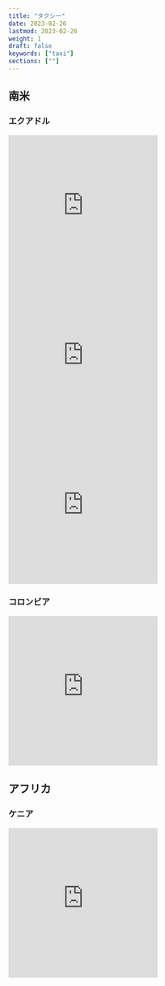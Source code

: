 ```yaml
---
title: "タクシー"
date: 2023-02-26
lastmod: 2023-02-26
weight: 1
draft: false
keywords: ["taxi"]
sections: [""]
---
```


## 南米

### エクアドル

<div class="googlemap-if">
<iframe src="https://www.google.com/maps/embed?pb=!4v1678670216026!6m8!1m7!1sMC0zm7dWsWBO8Ey0Qld7Ag!2m2!1d-0.2226575453445432!2d-78.50715276419548!3f93.34580786828286!4f-9.026248465449683!5f3.2970696631131884" width="295" height="295" style="border:0;" allowfullscreen="" loading="lazy" referrerpolicy="no-referrer-when-downgrade"></iframe>
<iframe src="https://www.google.com/maps/embed?pb=!4v1678670277265!6m8!1m7!1souLMwPAZQ2HNAI4L-m5hOA!2m2!1d-2.900297996386133!2d-79.00332089743314!3f110.51035086441945!4f-11.780844652693219!5f3.2226203021421815" width="295" height="295" style="border:0;" allowfullscreen="" loading="lazy" referrerpolicy="no-referrer-when-downgrade"></iframe>
<iframe src="https://www.google.com/maps/embed?pb=!4v1678670386681!6m8!1m7!1sCAoSLEFGMVFpcE8zZ3JwN1ZPQlNFbUhubnRGRkt1T092MkZOTkRHdUFDbFBNUlh4!2m2!1d-3.9810022!2d-79.2043632!3f243.4601443440776!4f-6.45926157408681!5f1.8128431045616762" width="295" height="295" style="border:0;" allowfullscreen="" loading="lazy" referrerpolicy="no-referrer-when-downgrade"></iframe>
</div>


### コロンビア

<div class="googlemap-if">
<iframe src="https://www.google.com/maps/embed?pb=!4v1677845939995!6m8!1m7!1s27rM1DjWI_vT3wZ8dqsS8w!2m2!1d4.586515236170113!2d-74.10271330781536!3f215.13559126218388!4f-9.700409636841982!5f2.979005996102688" width="295" height="295" style="border:0;" allowfullscreen="" loading="lazy" referrerpolicy="no-referrer-when-downgrade"></iframe>
</div>

## アフリカ
### ケニア
<div class="googlemap-if">
<iframe src="https://www.google.com/maps/embed?pb=!4v1677663561850!6m8!1m7!1sX-BYpaxK8PIUI3bcoQeVIg!2m2!1d-0.2871661520826127!2d36.0775754819253!3f331.1957135972675!4f-7.916218311438271!5f1.1408914900482712" width="295" height="295" style="border:0;" allowfullscreen="" loading="lazy" referrerpolicy="no-referrer-when-downgrade"></iframe>
</div>
